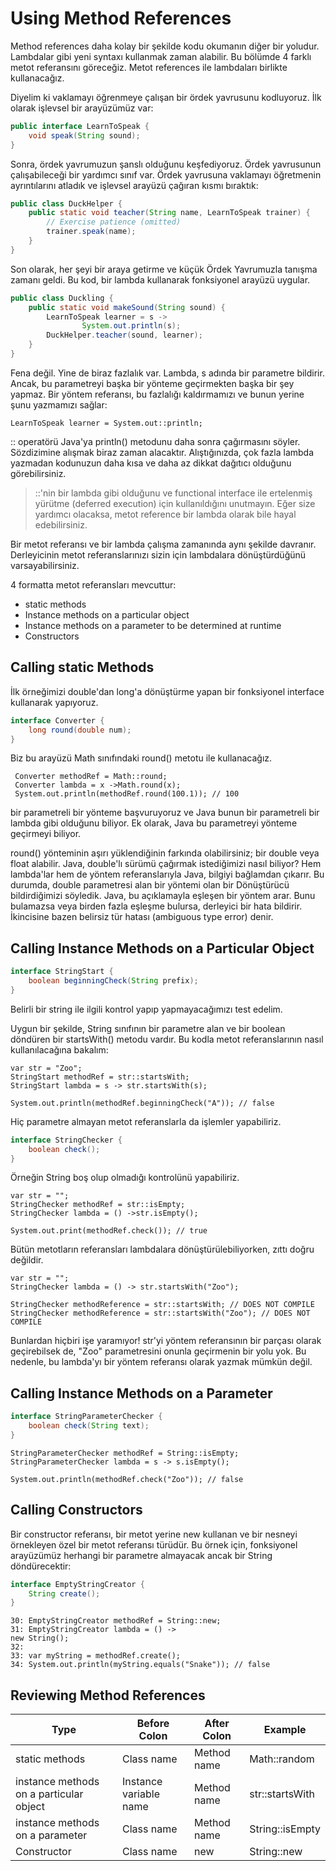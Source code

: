 # Using Method References

Method references daha kolay bir şekilde kodu okumanın diğer bir yoludur. Lambdalar gibi yeni syntaxı kullanmak zaman
alabilir. Bu bölümde 4 farklı metot referansını göreceğiz. Metot references ile lambdaları birlikte kullanacağız.

Diyelim ki vaklamayı öğrenmeye çalışan bir ördek yavrusunu kodluyoruz. İlk olarak işlevsel bir arayüzümüz var:

```Java
public interface LearnToSpeak {
    void speak(String sound);
}
```

Sonra, ördek yavrumuzun şanslı olduğunu keşfediyoruz. Ördek yavrusunun çalışabileceği bir yardımcı sınıf var. Ördek
yavrusuna vaklamayı öğretmenin ayrıntılarını atladık ve işlevsel arayüzü çağıran kısmı bıraktık:

```Java
public class DuckHelper {
    public static void teacher(String name, LearnToSpeak trainer) {
        // Exercise patience (omitted)
        trainer.speak(name);
    }
}
```

Son olarak, her şeyi bir araya getirme ve küçük Ördek Yavrumuzla tanışma zamanı geldi. Bu kod, bir lambda kullanarak
fonksiyonel arayüzü uygular.

```Java
public class Duckling {
    public static void makeSound(String sound) {
        LearnToSpeak learner = s ->
                System.out.println(s);
        DuckHelper.teacher(sound, learner);
    }
}
```

Fena değil. Yine de biraz fazlalık var. Lambda, s adında bir parametre bildirir. Ancak, bu parametreyi başka bir yönteme
geçirmekten başka bir şey yapmaz. Bir yöntem referansı, bu fazlalığı kaldırmamızı ve bunun yerine şunu yazmamızı sağlar:

```
LearnToSpeak learner = System.out::println;
```

:: operatörü Java'ya println() metodunu daha sonra çağırmasını söyler. Sözdizimine alışmak biraz zaman alacaktır.
Alıştığınızda, çok fazla lambda yazmadan kodunuzun daha kısa ve daha az dikkat dağıtıcı olduğunu görebilirsiniz.

> ::'nin bir lambda gibi olduğunu ve functional interface ile ertelenmiş yürütme (deferred execution) için
> kullanıldığını unutmayın. Eğer size yardımcı olacaksa, metot reference bir lambda olarak bile hayal edebilirsiniz.

Bir metot referansı ve bir lambda çalışma zamanında aynı şekilde davranır. Derleyicinin metot referanslarınızı sizin
için lambdalara dönüştürdüğünü varsayabilirsiniz.

4 formatta metot referansları mevcuttur:

* static methods
* Instance methods on a particular object
* Instance methods on a parameter to be determined at runtime
* Constructors

## Calling static Methods

İlk örneğimizi double'dan long'a dönüştürme yapan bir fonksiyonel interface kullanarak yapıyoruz.

```Java
interface Converter {
    long round(double num);
}
```

Biz bu arayüzü Math sınıfındaki round() metotu ile kullanacağız.

```
 Converter methodRef = Math::round;
 Converter lambda = x ->Math.round(x);
 System.out.println(methodRef.round(100.1)); // 100
```

bir parametreli bir yönteme başvuruyoruz ve Java bunun bir parametreli bir lambda gibi olduğunu biliyor. Ek olarak, Java
bu parametreyi yönteme geçirmeyi biliyor.

round() yönteminin aşırı yüklendiğinin farkında olabilirsiniz; bir double veya float alabilir. Java, double'lı sürümü
çağırmak istediğimizi nasıl biliyor? Hem lambda'lar hem de yöntem referanslarıyla Java, bilgiyi bağlamdan çıkarır. Bu
durumda, double parametresi alan bir yöntemi olan bir Dönüştürücü bildirdiğimizi söyledik. Java, bu açıklamayla eşleşen
bir yöntem arar. Bunu bulamazsa veya birden fazla eşleşme bulursa, derleyici bir hata bildirir. İkincisine bazen
belirsiz tür hatası (ambiguous type error) denir.

## Calling Instance Methods on a Particular Object

```Java
interface StringStart {
    boolean beginningCheck(String prefix);
}
```

Belirli bir string ile ilgili kontrol yapıp yapmayacağımızı test edelim.

Uygun bir şekilde, String sınıfının bir parametre alan ve bir boolean döndüren bir startsWith() metodu vardır. Bu kodla
metot referanslarının nasıl kullanılacağına bakalım:

```
var str = "Zoo";
StringStart methodRef = str::startsWith;
StringStart lambda = s -> str.startsWith(s);

System.out.println(methodRef.beginningCheck("A")); // false
```

Hiç parametre almayan metot referanslarla da işlemler yapabiliriz.

```Java
interface StringChecker {
    boolean check();
}
```

Örneğin String boş olup olmadığı kontrolünü yapabiliriz.

```
var str = "";
StringChecker methodRef = str::isEmpty;
StringChecker lambda = () ->str.isEmpty();

System.out.print(methodRef.check()); // true
```

Bütün metotların referansları lambdalara dönüştürülebiliyorken, zıttı doğru değildir.

```
var str = "";
StringChecker lambda = () -> str.startsWith("Zoo");
```

```
StringChecker methodReference = str::startsWith; // DOES NOT COMPILE
StringChecker methodReference = str::startsWith("Zoo"); // DOES NOT COMPILE
```

Bunlardan hiçbiri işe yaramıyor! str'yi yöntem referansının bir parçası olarak geçirebilsek de, "Zoo" parametresini
onunla geçirmenin bir yolu yok. Bu nedenle, bu lambda'yı bir yöntem referansı olarak yazmak mümkün değil.

## Calling Instance Methods on a Parameter

```Java
interface StringParameterChecker {
    boolean check(String text);
}
```

```
StringParameterChecker methodRef = String::isEmpty;
StringParameterChecker lambda = s -> s.isEmpty();

System.out.println(methodRef.check("Zoo")); // false
```

## Calling Constructors

Bir constructor referansı, bir metot yerine new kullanan ve bir nesneyi örnekleyen özel bir metot referansı türüdür. Bu
örnek için, fonksiyonel arayüzümüz herhangi bir parametre almayacak ancak bir String döndürecektir:

```Java
interface EmptyStringCreator {
    String create();
}
```

```
30: EmptyStringCreator methodRef = String::new;
31: EmptyStringCreator lambda = () ->
new String();
32:
33: var myString = methodRef.create();
34: System.out.println(myString.equals("Snake")); // false
```

## Reviewing Method References

| Type                                    | Before Colon           | After Colon | Example         |
|-----------------------------------------|------------------------|-------------|-----------------|
| static methods                          | Class name             | Method name | Math::random    |
| instance methods on a particular object | Instance variable name | Method name | str::startsWith |
| instance methods on a parameter         | Class name             | Method name | String::isEmpty |
| Constructor                             | Class name             | new         | String::new     |


